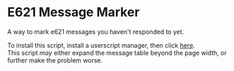 # E621 Message Marker
A way to mark e621 messages you haven't responded to yet.

To install this script, install a userscript manager, then click [here](https://github.com/DonovanDMC/E621MessageMarker/releases/latest/download/script.user.js).  
This script *may* either expand the message table beyond the page width, or further make the problem worse.
